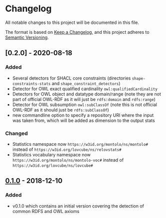 # Changelog

All notable changes to this project will be documented in this file.

The format is based on [Keep a Changelog](https://keepachangelog.com/en/1.0.0/),
and this project adheres to [Semantic Versioning](https://semver.org/spec/v2.0.0.html).

## [0.2.0] - 2020-08-18

### Added

- Several detectors for SHACL core constraints (directories `shape-constraints-stats` and `shape_constraint_detectors`)
- Detector for OWL exact qualified cardinality `owl:qualifiedCardinality`
- Detectors for OWL object and datatype domain/range (note they are not part of official OWL-RDF as it will just be `rdfs:domain` and `rdfs:range`)
- Detector for OWL subsumption `owl:subClassOf` (note this is not official OWL-RDF as it should just be `rdfs:subClassOf`)
- new commandline option to specify a repository URI where the input was taken from, which will be added as dimension to the output stats

### Changed

- Statistics namespace now `https://w3id.org/montolo/ns/montolo#` instead of `https://w3id.org/lovcube/ns/relovstats#`
- Statistics vocabulary namespace now `https://w3id.org/montolo/ns/montolo-voc#` instead of `https://w3id.org/lovcube/ns/lovcube#`

## [0.1.0] - 2018-12-10

### Added

- v0.1.0 which contains an initial version covering the detection of common RDFS and OWL axioms

[0.1.0]: https://github.com/IDLabResearch/lovstats/releases/tag/v0.1.0
